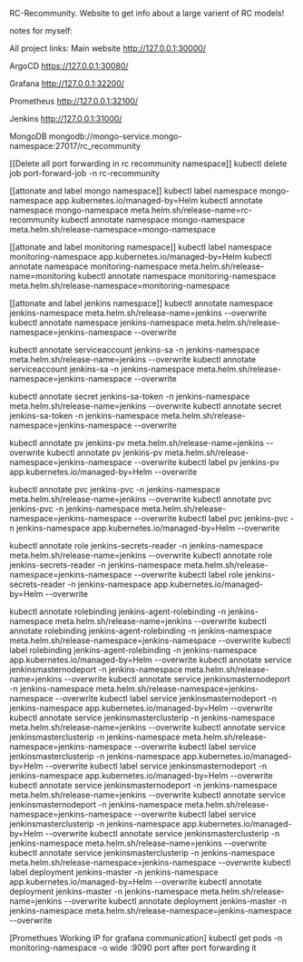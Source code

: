 RC-Recommunity.
Website to get info about a large varient of RC models!

























notes for myself:

All project links:
Main website
http://127.0.0.1:30000/

ArgoCD
https://127.0.0.1:30080/

Grafana
http://127.0.0.1:32200/

Prometheus
http://127.0.0.1:32100/

Jenkins
http://127.0.0.1:31000/

MongoDB
mongodb://mongo-service.mongo-namespace:27017/rc_recommunity


[[Delete all port forwarding in rc recommunity namespace]]
kubectl delete job port-forward-job -n rc-recommunity


[[attonate and label mongo namespace]]
kubectl label namespace mongo-namespace app.kubernetes.io/managed-by=Helm
kubectl annotate namespace mongo-namespace meta.helm.sh/release-name=rc-recommunity
kubectl annotate namespace mongo-namespace meta.helm.sh/release-namespace=mongo-namespace

[[attonate and label monitoring namespace]]
kubectl label namespace monitoring-namespace app.kubernetes.io/managed-by=Helm
kubectl annotate namespace monitoring-namespace meta.helm.sh/release-name=monitoring
kubectl annotate namespace monitoring-namespace meta.helm.sh/release-namespace=monitoring-namespace

[[attonate and label jenkins namespace]]
kubectl annotate namespace jenkins-namespace meta.helm.sh/release-name=jenkins --overwrite
kubectl annotate namespace jenkins-namespace meta.helm.sh/release-namespace=jenkins-namespace --overwrite

kubectl annotate serviceaccount jenkins-sa -n jenkins-namespace meta.helm.sh/release-name=jenkins --overwrite
kubectl annotate serviceaccount jenkins-sa -n jenkins-namespace meta.helm.sh/release-namespace=jenkins-namespace --overwrite

kubectl annotate secret jenkins-sa-token -n jenkins-namespace meta.helm.sh/release-name=jenkins --overwrite
kubectl annotate secret jenkins-sa-token -n jenkins-namespace meta.helm.sh/release-namespace=jenkins-namespace --overwrite

kubectl annotate pv jenkins-pv meta.helm.sh/release-name=jenkins --overwrite
kubectl annotate pv jenkins-pv meta.helm.sh/release-namespace=jenkins-namespace --overwrite
kubectl label pv jenkins-pv app.kubernetes.io/managed-by=Helm --overwrite

kubectl annotate pvc jenkins-pvc -n jenkins-namespace meta.helm.sh/release-name=jenkins --overwrite
kubectl annotate pvc jenkins-pvc -n jenkins-namespace meta.helm.sh/release-namespace=jenkins-namespace --overwrite
kubectl label pvc jenkins-pvc -n jenkins-namespace app.kubernetes.io/managed-by=Helm --overwrite

kubectl annotate role jenkins-secrets-reader -n jenkins-namespace meta.helm.sh/release-name=jenkins --overwrite
kubectl annotate role jenkins-secrets-reader -n jenkins-namespace meta.helm.sh/release-namespace=jenkins-namespace --overwrite
kubectl label role jenkins-secrets-reader -n jenkins-namespace app.kubernetes.io/managed-by=Helm --overwrite

kubectl annotate rolebinding jenkins-agent-rolebinding -n jenkins-namespace meta.helm.sh/release-name=jenkins --overwrite
kubectl annotate rolebinding jenkins-agent-rolebinding -n jenkins-namespace meta.helm.sh/release-namespace=jenkins-namespace --overwrite
kubectl label rolebinding jenkins-agent-rolebinding -n jenkins-namespace app.kubernetes.io/managed-by=Helm --overwrite
kubectl annotate service jenkinsmasternodeport -n jenkins-namespace meta.helm.sh/release-name=jenkins --overwrite
kubectl annotate service jenkinsmasternodeport -n jenkins-namespace meta.helm.sh/release-namespace=jenkins-namespace --overwrite
kubectl label service jenkinsmasternodeport -n jenkins-namespace app.kubernetes.io/managed-by=Helm --overwrite
kubectl annotate service jenkinsmasterclusterip -n jenkins-namespace meta.helm.sh/release-name=jenkins --overwrite
kubectl annotate service jenkinsmasterclusterip -n jenkins-namespace meta.helm.sh/release-namespace=jenkins-namespace --overwrite
kubectl label service jenkinsmasterclusterip -n jenkins-namespace app.kubernetes.io/managed-by=Helm --overwrite
kubectl label service jenkinsmasternodeport -n jenkins-namespace app.kubernetes.io/managed-by=Helm --overwrite
kubectl annotate service jenkinsmasternodeport -n jenkins-namespace meta.helm.sh/release-name=jenkins --overwrite
kubectl annotate service jenkinsmasternodeport -n jenkins-namespace meta.helm.sh/release-namespace=jenkins-namespace --overwrite
kubectl label service jenkinsmasterclusterip -n jenkins-namespace app.kubernetes.io/managed-by=Helm --overwrite
kubectl annotate service jenkinsmasterclusterip -n jenkins-namespace meta.helm.sh/release-name=jenkins --overwrite
kubectl annotate service jenkinsmasterclusterip -n jenkins-namespace meta.helm.sh/release-namespace=jenkins-namespace --overwrite
kubectl label deployment jenkins-master -n jenkins-namespace app.kubernetes.io/managed-by=Helm --overwrite
kubectl annotate deployment jenkins-master -n jenkins-namespace meta.helm.sh/release-name=jenkins --overwrite
kubectl annotate deployment jenkins-master -n jenkins-namespace meta.helm.sh/release-namespace=jenkins-namespace --overwrite


[Promethues Working IP for grafana communication]
kubectl get pods -n monitoring-namespace -o wide
:9090 port after port forwarding it